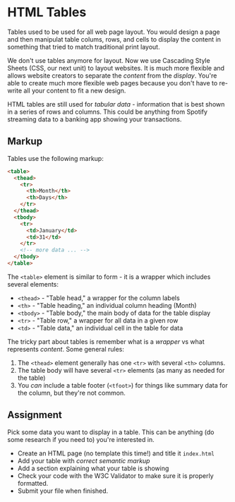 # HTML Tables

Tables used to be used for all web page layout. You would design a page and then manipulat table colums, rows, and cells to display the content in something that tried to match traditional print layout. 

We don't use tables anymore for layout. Now we use Cascading Style Sheets (CSS, our next unit) to layout websites. It is much more flexible and allows website creators to separate the _content_ from the _display_. You're able to create much more flexible web pages because you don't have to re-write all your content to fit a new design.

HTML tables are still used for _tabular data_ - information that is best shown in a series of rows and columns. This could be anything from Spotify streaming data to a banking app showing your transactions.

## Markup

Tables use the following markup:

```html
<table>
  <thead>
    <tr>
      <th>Month</th>
      <th>Days</th>
    </tr>
  </thead>
  <tbody>
    <tr>
      <td>January</td>
      <td>31</td>
    </tr>
    <!-- more data ... -->
  </tbody>
</table>
```

The `<table>` element is similar to form - it is a wrapper which includes several elements:

- `<thead>` - "Table head," a wrapper for the column labels
- `<th>` - "Table heading," an individual column heading (Month)
- `<tbody>` - "Table body," the main body of data for the table display
- `<tr>` - "Table row," a wrapper for all data in a given row
- `<td>` - "Table data," an individual cell in the table for data

The tricky part about tables is remember what is a _wrapper_ vs what represents _content_. Some general rules:

1. The `<thead>` element generally has one `<tr>` with several `<th>` columns.
2. The table body will have several `<tr>` elements (as many as needed for the table)
3. You _can_ include a table footer (`<tfoot>`) for things like summary data for the column, but they're not common.

## Assignment

Pick some data you want to display in a table. This can be anything (do some research if you need to) you're interested in.

- Create an HTML page (no template this time!) and title it `index.html`
- Add your table with _correct semantic markup_
- Add a section explaining what your table is showing
- Check your code with the W3C Validator to make sure it is properly formatted.
- Submit your file when finished.

